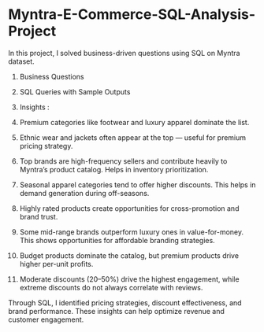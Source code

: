 # Myntra-E-Commerce-SQL-Analysis-Project
In this project, I solved business-driven questions using SQL on Myntra dataset.
1. Business Questions

2. SQL Queries with Sample Outputs

3. Insights :
4.  Premium categories like footwear and luxury apparel dominate the list.
5.   Ethnic wear and jackets often appear at the top — useful for premium pricing strategy.
6.   Top brands are high-frequency sellers and contribute heavily to Myntra’s product catalog. Helps in inventory prioritization.
7.   Seasonal apparel categories tend to offer higher discounts. This helps in demand generation during off-seasons.
8.   Highly rated products create opportunities for cross-promotion and brand trust.
9.   Some mid-range brands outperform luxury ones in value-for-money. This shows opportunities for affordable branding strategies.
10.   Budget products dominate the catalog, but premium products drive higher per-unit profits.
11.   Moderate discounts (20–50%) drive the highest engagement, while extreme discounts do not always correlate with reviews.

   Through SQL, I identified pricing strategies, discount effectiveness, and brand performance. These insights can help optimize revenue and customer engagement.
     
